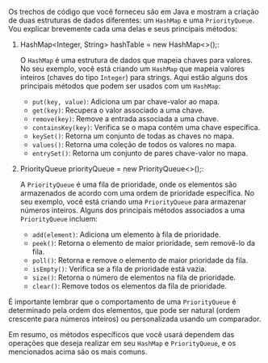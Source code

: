 Os trechos de código que você forneceu são em Java e mostram a criação de duas estruturas de dados diferentes: um `HashMap` e uma `PriorityQueue`. Vou explicar brevemente cada uma delas e seus principais métodos:

1. HashMap<Integer, String> hashTable = new HashMap<>();:

   O `HashMap` é uma estrutura de dados que mapeia chaves para valores. No seu exemplo, você está criando um `HashMap` que mapeia valores inteiros (chaves do tipo `Integer`) para strings. Aqui estão alguns dos principais métodos que podem ser usados com um `HashMap`:

   - `put(key, value)`: Adiciona um par chave-valor ao mapa.
   - `get(key)`: Recupera o valor associado a uma chave.
   - `remove(key)`: Remove a entrada associada a uma chave.
   - `containsKey(key)`: Verifica se o mapa contém uma chave específica.
   - `keySet()`: Retorna um conjunto de todas as chaves no mapa.
   - `values()`: Retorna uma coleção de todos os valores no mapa.
   - `entrySet()`: Retorna um conjunto de pares chave-valor no mapa.

2. PriorityQueue<Integer> priorityQueue = new PriorityQueue<>();:

   A `PriorityQueue` é uma fila de prioridade, onde os elementos são armazenados de acordo com uma ordem de prioridade específica. No seu exemplo, você está criando uma `PriorityQueue` para armazenar números inteiros. Alguns dos principais métodos associados a uma `PriorityQueue` incluem:

   - `add(element)`: Adiciona um elemento à fila de prioridade.
   - `peek()`: Retorna o elemento de maior prioridade, sem removê-lo da fila.
   - `poll()`: Retorna e remove o elemento de maior prioridade da fila.
   - `isEmpty()`: Verifica se a fila de prioridade está vazia.
   - `size()`: Retorna o número de elementos na fila de prioridade.
   - `clear()`: Remove todos os elementos da fila de prioridade.

É importante lembrar que o comportamento de uma `PriorityQueue` é determinado pela ordem dos elementos, que pode ser natural (ordem crescente para números inteiros) ou personalizada usando um comparador.

Em resumo, os métodos específicos que você usará dependem das operações que deseja realizar em seu `HashMap` e `PriorityQueue`, e os mencionados acima são os mais comuns.
